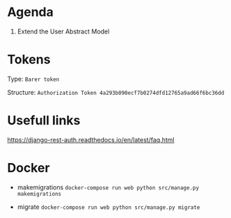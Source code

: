 # Agenda
1. Extend the User Abstract Model 



# Tokens 

Type: `Barer token`

Structure:
`Authorization Token 4a293b090ecf7b0274dfd12765a9ad66f6bc36dd`


# Usefull links
https://django-rest-auth.readthedocs.io/en/latest/faq.html

# Docker
- makemigrations
`docker-compose run web python src/manage.py makemigrations`

- migrate
`docker-compose run web python src/manage.py migrate`
